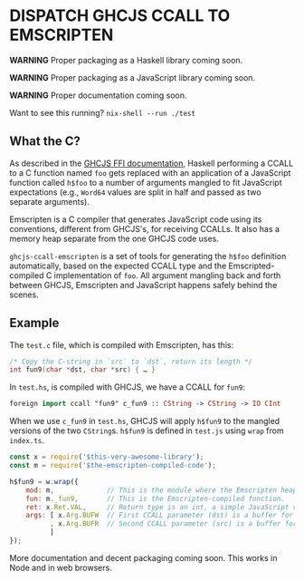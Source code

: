 # DISPATCH GHCJS CCALL TO EMSCRIPTEN

__WARNING__ Proper packaging as a Haskell library coming soon.

__WARNING__ Proper packaging as a JavaScript library coming soon.

__WARNING__ Proper documentation coming soon.

Want to see this running? `nix-shell --run ./test`


## What the C?

As described in the [GHCJS FFI documentation](https://github.com/ghcjs/ghcjs/blob/master/doc/foreign-function-interface.md),
Haskell performing a CCALL to a C function named `foo` gets
replaced with an application of a JavaScript function called `h$foo` to
a number of arguments mangled to fit JavaScript expectations (e.g., `Word64`
values are split in half and passed as two separate arguments).

Emscripten is a C compiler that generates JavaScript code using its
conventions, different from GHCJS's, for receiving CCALLs. It also has a memory
heap separate from the one GHCJS code uses.

`ghcjs-ccall-emscripten` is a set of tools for generating the `h$foo` definition
automatically, based on the expected CCALL type and the Emscripted-compiled C
implementation of `foo`. All argument mangling back and forth between GHCJS,
Emscripten and JavaScript happens safely behind the scenes.

## Example

The `test.c` file, which is compiled with Emscripten, has this:

```c
/* Copy the C-string in `src` to `dst`, return its length */
int fun9(char *dst, char *src) { … }
```

In `test.hs`, is compiled with GHCJS, we have a CCALL for `fun9`:

```haskell
foreign import ccall "fun9" c_fun9 :: CString -> CString -> IO CInt
```

When we use `c_fun9` in `test.hs`, GHCJS will apply `h$fun9` to the mangled
versions of the two `CString`s. `h$fun9` is defined in `test.js` using
`wrap` from `index.ts`.

```javascript
const x = require('$this-very-awesome-library');
const m = require('$the-emscripten-compiled-code');

h$fun9 = w.wrap({
    mod: m,             // This is the module where the Emscripten heap lives.
    fun: m._fun9,       // This is the Emscripten-compiled function.
    ret: x.Ret.VAL,     // Return type is an int, a simple JavaScript value.
    args: [ x.Arg.BUFW  // First CCALL parameter (dst) is a buffer for writing.
          , x.Arg.BUFR  // Second CCALL parameter (src) is a buffer for reading.
          ]
});
````

More documentation and decent packaging coming soon. This works in Node and in
web browsers.


